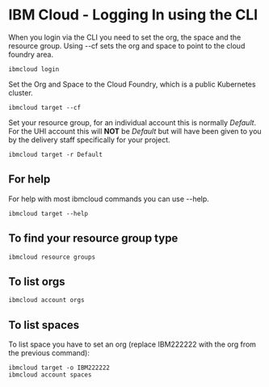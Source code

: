 # IBM Cloud - Logging In using the CLI

When you login via the CLI you need to set the org, the space and the resource group.  Using --cf sets the org and space to point to the cloud foundry area.

```
ibmcloud login
```

Set the Org and Space to the Cloud Foundry, which is a public Kubernetes cluster.

```
ibmcloud target --cf
```

Set your resource group, for an individual account this is normally *Default*.  For the UHI account this will **NOT** be *Default* but will have been given to you by the delivery staff specifically for your project.

```
ibmcloud target -r Default
```

## For help

For help with most ibmcloud commands you can use --help.

```
ibmcloud target --help
```

## To find your resource group type

```
ibmcloud resource groups
```

## To list orgs

```
ibmcloud account orgs
```

## To list spaces 

To list space you have to set an org (replace IBM222222 with the org from the previous command):

```
ibmcloud target -o IBM222222
ibmcloud account spaces
```
